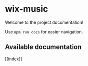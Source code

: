 # wix-music

Welcome to the project documentation!

Use `npm run docs` for easier navigation.

## Available documentation

[[index]]
